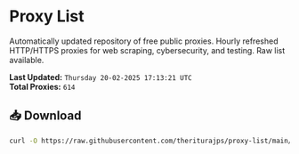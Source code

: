 # Proxy List

Automatically updated repository of free public proxies. Hourly refreshed HTTP/HTTPS proxies for web scraping, cybersecurity, and testing. Raw list available.

**Last Updated:** `Thursday 20-02-2025 17:13:21 UTC`  
**Total Proxies:** `614`

## 📥 Download
```bash
curl -O https://raw.githubusercontent.com/theriturajps/proxy-list/main/proxies.txt

